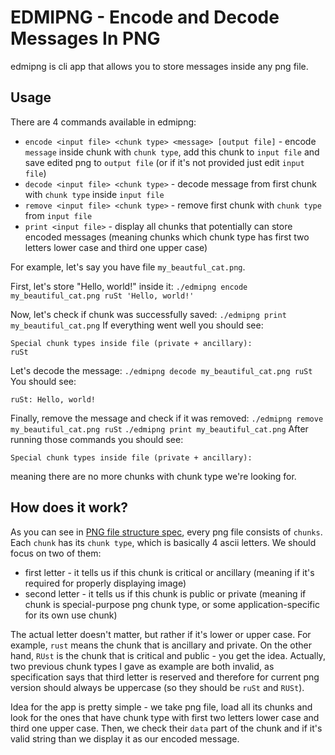 # EDMIPNG - Encode and Decode Messages In PNG

edmipng is cli app that allows you to store messages inside any png file.

## Usage

There are 4 commands available in edmipng: 
 - `encode <input file> <chunk type> <message> [output file]` - encode `message` inside chunk with `chunk type`, add this chunk to `input file` and save edited png to `output file` (or if it's not provided just edit `input file`)
 - `decode <input file> <chunk type>` - decode message from first chunk with `chunk type` inside `input file`
 - `remove <input file> <chunk type>` - remove first chunk with `chunk type` from `input file`
 - `print <input file>` - display all chunks that potentially can store encoded messages (meaning chunks which chunk type has first two letters lower case and third one upper case)

For example, let's say you have file `my_beautful_cat.png`.

First, let's store "Hello, world!" inside it:
`./edmipng encode my_beautiful_cat.png ruSt 'Hello, world!'`

Now, let's check if chunk was successfully saved:
`./edmipng print my_beautiful_cat.png`
If everything went well you should see:
```
Special chunk types inside file (private + ancillary):
ruSt
```

Let's decode the message:
`./edmipng decode my_beautiful_cat.png ruSt`
You should see:
```
ruSt: Hello, world!
```

Finally, remove the message and check if it was removed:
`./edmipng remove my_beautiful_cat.png ruSt`
`./edmipng print my_beautiful_cat.png`
After running those commands you should see:
```
Special chunk types inside file (private + ancillary):

```
meaning there are no more chunks with chunk type we're looking for.

## How does it work?
As you can see in [PNG file structure spec](http://www.libpng.org/pub/png/spec/1.2/PNG-Structure.html), every png file consists of `chunks`. Each `chunk` has its `chunk type`, which is basically 4 ascii letters. We should focus on two of them:
 - first letter - it tells us if this chunk is critical or ancillary (meaning if it's required for properly displaying image)
 - second letter - it tells us if this chunk is public or private (meaning if chunk is special-purpose png chunk type, or some application-specific for its own use chunk)

The actual letter doesn't matter, but rather if it's lower or upper case. For example, `rust` means the chunk that is ancillary and private. On the other hand, `RUst` is the chunk that is critical and public - you get the idea. 
Actually, two previous chunk types I gave as example are both invalid, as specification says that third letter is reserved and therefore for current png version should always be uppercase (so they should be `ruSt` and `RUSt`).

Idea for the app is pretty simple - we take png file, load all its chunks and look for the ones that have chunk type with first two letters lower case and third one upper case. Then, we check their `data` part of the chunk and if it's valid string than we display it as our encoded message.